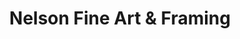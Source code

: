 ---
title: "Nelson Fine Art & Framing"
url: /johnson-city/nelson-fine-art-and-framing/
shop: frame
---